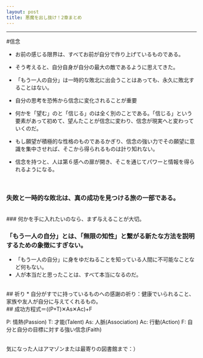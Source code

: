 ```yaml
---
layout: post
title: 悪魔を出し抜け！2章まとめ
---
```

____

#信念
* お前の感じる限界は、すべてお前が自分で作り上げているものである。
* そう考えると、自分自身が自分の最大の敵であるように思えてきた。

* 「もう一人の自分」は一時的な敗北に出会うことはあっても、永久に敗北することはない。


*	自分の思考を恐怖から信念に変化されることが重要

*	何かを「望む」のと「信じる」のは全く別のことである。「信じる」という要素があって初めて、望んたことが信念に変わり、信念が現実へと変わっていくのだ。

*	もし願望が積極的な性格のものであるかぎり、信念の強い力でその願望に意識を集中させれば、そこから得られるものは計り知れない。

* 信念を持つと、人は第６感への扉が開き、そこを通じてパワーと情報を得られるようになる。

<br/>

### 失敗と一時的な敗北は、真の成功を見つける旅の一部である。
<br/>
### 何かを手に入れたいのなら、まず与えることが大切。
<br/>

### 「もう一人の自分」とは、「無限の知性」と繋がる新たな方法を説明するための象徴にすぎない。
* 「もう一人の自分」に身をゆだねることを知っている人間に不可能なことなど何もない。
* 人が本当だと思ったことは、すべて本当になるのだ。
<br/>
## 祈り
* 自分がすでに持っているものへの感謝の祈り：健康でいられること、家族や友人が自分に与えてくれるもの。
<br/>
## 成功方程式＝((P+T)✕As✕Ac)+F

P: 情熱(Passion)
T: 才能(Talent)
As: 人脈(Association)
Ac: 行動(Action)
F: 自分と自分の目標に対する強い信念(Faith)

<br/>
気になった人はアマゾンまたは最寄りの図書館まで：）
